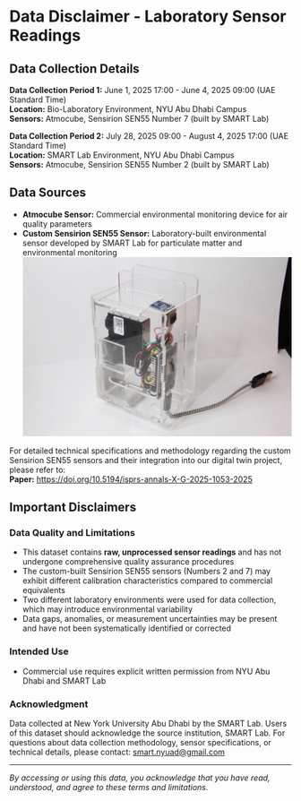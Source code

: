 # Data Disclaimer - Laboratory Sensor Readings

## Data Collection Details

**Data Collection Period 1:** June 1, 2025 17:00 - June 4, 2025 09:00 (UAE Standard Time)  
**Location:** Bio-Laboratory Environment, NYU Abu Dhabi Campus  
**Sensors:** Atmocube, Sensirion SEN55 Number 7 (built by SMART Lab)

**Data Collection Period 2:** July 28, 2025 09:00 - August 4, 2025 17:00 (UAE Standard Time)  
**Location:** SMART Lab Environment, NYU Abu Dhabi Campus  
**Sensors:** Atmocube, Sensirion SEN55 Number 2 (built by SMART Lab)

## Data Sources
- **Atmocube Sensor:** Commercial environmental monitoring device for air quality parameters
- **Custom Sensirion SEN55 Sensor:** Laboratory-built environmental sensor developed by SMART Lab for particulate matter and environmental monitoring
![Sensirion Sensor built by SMART Lab](Sensirion%20Sensor%20built%20by%20SMART%20Lab.JPG)

For detailed technical specifications and methodology regarding the custom Sensirion SEN55 sensors and their integration into our digital twin project, please refer to:  
**Paper:** https://doi.org/10.5194/isprs-annals-X-G-2025-1053-2025

## Important Disclaimers

### Data Quality and Limitations
- This dataset contains **raw, unprocessed sensor readings** and has not undergone comprehensive quality assurance procedures
- The custom-built Sensirion SEN55 sensors (Numbers 2 and 7) may exhibit different calibration characteristics compared to commercial equivalents
- Two different laboratory environments were used for data collection, which may introduce environmental variability
- Data gaps, anomalies, or measurement uncertainties may be present and have not been systematically identified or corrected

### Intended Use
- Commercial use requires explicit written permission from NYU Abu Dhabi and SMART Lab


### Acknowledgment
Data collected at New York University Abu Dhabi by the SMART Lab. Users of this dataset should acknowledge the source institution, SMART Lab. For questions about data collection methodology, sensor specifications, or technical details, please contact: smart.nyuad@gmail.com

---
*By accessing or using this data, you acknowledge that you have read, understood, and agree to these terms and limitations.*